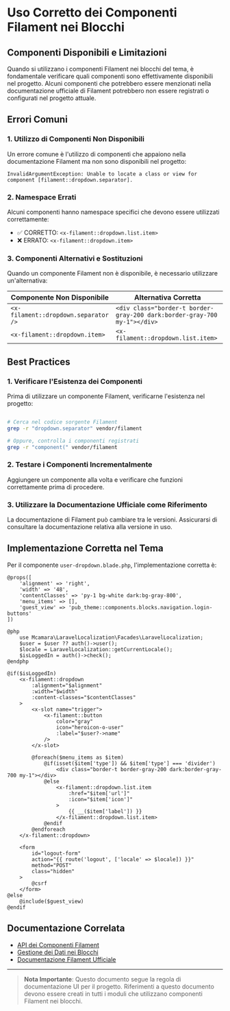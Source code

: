 # Uso Corretto dei Componenti Filament nei Blocchi

## Componenti Disponibili e Limitazioni

Quando si utilizzano i componenti Filament nei blocchi del tema, è fondamentale verificare quali componenti sono effettivamente disponibili nel progetto. Alcuni componenti che potrebbero essere menzionati nella documentazione ufficiale di Filament potrebbero non essere registrati o configurati nel progetto attuale.

## Errori Comuni

### 1. Utilizzo di Componenti Non Disponibili

Un errore comune è l'utilizzo di componenti che appaiono nella documentazione Filament ma non sono disponibili nel progetto:

```
InvalidArgumentException: Unable to locate a class or view for component [filament::dropdown.separator].
```

### 2. Namespace Errati

Alcuni componenti hanno namespace specifici che devono essere utilizzati correttamente:

- ✅ CORRETTO: `<x-filament::dropdown.list.item>`
- ❌ ERRATO: `<x-filament::dropdown.item>`

### 3. Componenti Alternativi e Sostituzioni

Quando un componente Filament non è disponibile, è necessario utilizzare un'alternativa:

| Componente Non Disponibile | Alternativa Corretta |
|----------------------------|----------------------|
| `<x-filament::dropdown.separator />` | `<div class="border-t border-gray-200 dark:border-gray-700 my-1"></div>` |
| `<x-filament::dropdown.item>` | `<x-filament::dropdown.list.item>` |

## Best Practices

### 1. Verificare l'Esistenza dei Componenti

Prima di utilizzare un componente Filament, verificarne l'esistenza nel progetto:

```bash

# Cerca nel codice sorgente Filament
grep -r "dropdown.separator" vendor/filament

# Oppure, controlla i componenti registrati
grep -r "component(" vendor/filament
```

### 2. Testare i Componenti Incrementalmente

Aggiungere un componente alla volta e verificare che funzioni correttamente prima di procedere.

### 3. Utilizzare la Documentazione Ufficiale come Riferimento

La documentazione di Filament può cambiare tra le versioni. Assicurarsi di consultare la documentazione relativa alla versione in uso.

## Implementazione Corretta nel Tema

Per il componente `user-dropdown.blade.php`, l'implementazione corretta è:

```blade
@props([
    'alignment' => 'right',
    'width' => '48',
    'contentClasses' => 'py-1 bg-white dark:bg-gray-800',
    'menu_items' => [],
    'guest_view' => 'pub_theme::components.blocks.navigation.login-buttons'
])

@php
    use Mcamara\LaravelLocalization\Facades\LaravelLocalization;
    $user = $user ?? auth()->user();
    $locale = LaravelLocalization::getCurrentLocale();
    $isLoggedIn = auth()->check();
@endphp

@if($isLoggedIn)
    <x-filament::dropdown
        :alignment="$alignment"
        :width="$width"
        :content-classes="$contentClasses"
    >
        <x-slot name="trigger">
            <x-filament::button
                color="gray"
                icon="heroicon-o-user"
                :label="$user?->name"
            />
        </x-slot>

        @foreach($menu_items as $item)
            @if(isset($item['type']) && $item['type'] === 'divider')
                <div class="border-t border-gray-200 dark:border-gray-700 my-1"></div>
            @else
                <x-filament::dropdown.list.item
                    :href="$item['url']"
                    :icon="$item['icon']"
                >
                    {{ __($item['label']) }}
                </x-filament::dropdown.list.item>
            @endif
        @endforeach
    </x-filament::dropdown>

    <form 
        id="logout-form" 
        action="{{ route('logout', ['locale' => $locale]) }}" 
        method="POST" 
        class="hidden"
    >
        @csrf
    </form>
@else
    @include($guest_view)
@endif
```

## Documentazione Correlata

- [API dei Componenti Filament](../filament/components-api.md)
- [Gestione dei Dati nei Blocchi](./blade-data-handling.md)
- [Documentazione Filament Ufficiale](https://filamentphp.com/project_docs/3.x/support/blade-components)

---

> **Nota Importante**: Questo documento segue la regola di documentazione UI per il progetto. Riferimenti a questo documento devono essere creati in tutti i moduli che utilizzano componenti Filament nei blocchi.
